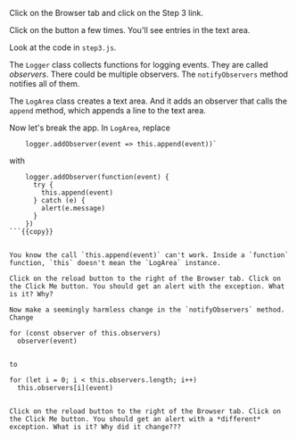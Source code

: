 Click on the Browser tab and click on the Step 3 link.

Click on the button a few times. You'll see entries in the text area.

Look at the code in `step3.js`.

The `Logger` class collects functions for logging events. They are called *observers*. There could be multiple observers. The `notifyObservers` method notifies all of them. 

The `LogArea` class creates a text area. And it adds an observer that calls the `append` method, which appends a line to the text area.

Now let's break the app. In `LogArea`, replace 

```
    logger.addObserver(event => this.append(event))`
```

with 

```
    logger.addObserver(function(event) {
      try {
        this.append(event) 
      } catch (e) {
        alert(e.message)
      }
    })
```{{copy}}


You know the call `this.append(event)` can't work. Inside a `function` function, `this` doesn't mean the `LogArea` instance.

Click on the reload button to the right of the Browser tab. Click on the Click Me button. You should get an alert with the exception. What is it? Why? 

Now make a seemingly harmless change in the `notifyObservers` method. Change

```
    for (const observer of this.observers)
      observer(event) 
```

to 

```
    for (let i = 0; i < this.observers.length; i++)
      this.observers[i](event) 
```{{copy}}

Click on the reload button to the right of the Browser tab. Click on the Click Me button. You should get an alert with a *different* exception. What is it? Why did it change???
